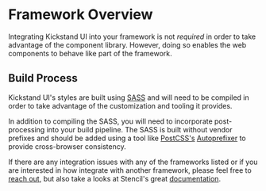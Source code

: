 # Framework Overview

Integrating Kickstand UI into your framework is not _required_ in order to take advantage of the component library.   However, doing so enables the web components to behave like part of the framework.

## Build Process

Kickstand UI's styles are built using [SASS](https://sass-lang.com/) and will need to be compiled in order to take advantage of the customization and tooling it provides.

In addition to compiling the SASS, you will need to incorporate post-processing into your build pipeline. The SASS is built without vendor prefixes and should be added using a tool like [PostCSS's](https://postcss.org/) [Autoprefixer](https://github.com/postcss/autoprefixer) to provide cross-browser consistency.

If there are any integration issues with any of the frameworks listed or if you are interested in how integrate with another framework, please feel free to [reach out](/contact.html), but also take a looks at Stencil's great [documentation](https://stenciljs.com/docs/overview).

